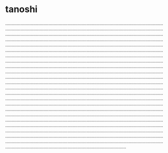 # tanoshi
...................................................................................................................................................................................................................................................................................................................................................................................................................................................................................................................................................................................................................................................................................................................................................................................................................................................................................................................................................................................................................................................................................................................................................................................................................................................................................................................................................................................................................................................................................................................................................................................................................................................................................................................................................................................................................................................................................................................................................................................................................................................................................................................................................................................................................................................................................................................................................................................................................................................................................................................................................................................................................................................................................................................................................................................................................................................................................................................................................................................................................................................................